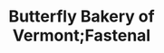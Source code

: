---
title: "Butterfly Bakery of Vermont;Fastenal"
url: /montpelier/butterfly-bakery-of-vermont-fastenal/
shop: bakery
---